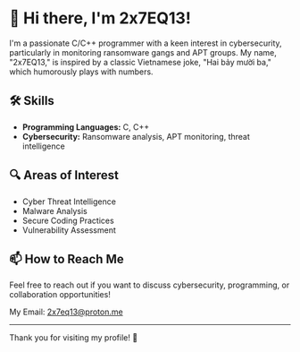 # 👋 Hi there, I'm 2x7EQ13!

I'm a passionate C/C++ programmer with a keen interest in cybersecurity, particularly in monitoring ransomware gangs and APT groups.
My name, "2x7EQ13," is inspired by a classic Vietnamese joke, "Hai bảy mười ba," which humorously plays with numbers.

## 🛠️ Skills

- **Programming Languages:** C, C++
- **Cybersecurity:** Ransomware analysis, APT monitoring, threat intelligence

## 🔍 Areas of Interest

- Cyber Threat Intelligence
- Malware Analysis
- Secure Coding Practices
- Vulnerability Assessment

## 📫 How to Reach Me

Feel free to reach out if you want to discuss cybersecurity, programming, or collaboration opportunities!

My Email: 2x7eq13@proton.me

---

Thank you for visiting my profile! 🚀
